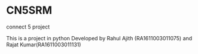# CN5SRM
connect 5 project

This is a project in python Developed by
 Rahul Ajith (RA1611003011075)
 and 
Rajat Kumar(RA1611003011131)

